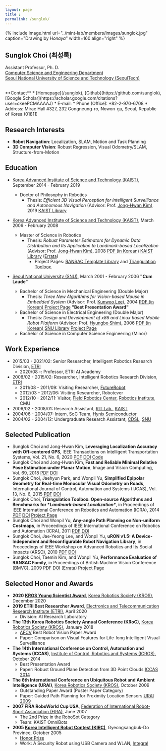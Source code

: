 ```yaml
---
layout: page
title :
permalink: /sunglok/
---
```


{% include image.html url="../mint-lab/members/images/sunglok.jpg" caption="Drawing by <i>Honaya</i>" width=160 align="right" %}

## Sunglok Choi (최성록)

Assistant Professor, Ph. D.<br>
[Computer Science and Engineering Department](https://computer.seoultech.ac.kr/)<br>
[Seoul National University of Science and Technology (SeoulTech)](https://en.seoultech.ac.kr/)

<br>
**Contact**
* [Homepage](/sunglok), [Github](https://github.com/sunglok), [Google Scholar](https://scholar.google.com/citations?user=ckeePCMAAAAJ)
* E-mail: <mailto:sunglok@seoultech.ac.kr>
* Phone (Office): +82-2-970-6708
* Address: Mirae Hall #327, 232 Gongneung-ro, Nowon-gu, Seoul, Republic of Korea (01811)

<br>

## Research Interests
* **Robot Navigation**: Localization, SLAM, Motion and Task Planning
* **3D Computer Vision**: Robust Regression, Visual Odometry/SLAM, Structure-from-Motion


## Education
* [Korea Advanced Institute of Science and Technology (KAIST)](http://www.kaist.ac.kr/), September 2014 - February 2019
  * Doctor of Philosophy in Robotics
    * Thesis: *Efficient 3D Visual Perception for Intelligent Surveillance and Autonomous Navigation* (Advisor: Prof. [Jong-Hwan Kim](http://rit.kaist.ac.kr/home/jhkim/Biography_en)), 2019 [KAIST Library](http://library.kaist.ac.kr/thesis02/2019/2019D020145539_S1.pdf)

* [Korea Advanced Institute of Science and Technology (KAIST)](http://www.kaist.ac.kr/), March 2006 - February 2008
  * Master of Science in Robotics
    * Thesis: *Robust Parameter Estimators for Dynamic Data Distribution and Its Application to Landmark-based Localization* (Advisor: Prof. [Jong-Hwan Kim](http://rit.kaist.ac.kr/home/jhkim/Biography_en)), 2008 [PDF (in Korean)](https://sites.google.com/site/sunglok/files/Choi08_thesis.pdf?attredirects=0) [KAIST Library](http://library.kaist.ac.kr/thesis02/2008/2008M020063575_S1Ver2.pdf) ([Errata](https://sites.google.com/site/sunglok/publication/errata#TOC-Master-s-Thesis-2006))
      * Project Pages: [RANSAC Template Library](http://github.com/sunglok/rtl) and [Triangulation Toolbox](https://sites.google.com/site/sunglok/tt).

* [Seoul National University (SNU)](http://www.snu.ac.kr/), March 2001 - February 2006 **"Cum Laude"**
  * Bachelor of Science in Mechanical Engineering (Double Major)
    * Thesis: *Three New Algorithms for Vision-based Mouse in Embedded System* (Advisor: Prof. [Kunwoo Lee](https://me.snu.ac.kr/ko/node/128)), 2004 [PDF (in Korean)](https://sites.google.com/site/sunglok/files/Choi04_thesis.pdf?attredirects=0) [Project Page](https://sites.google.com/site/sunglok/sigma#TOC-VInput:-A-Vision-based-Fingertip-Mouse) **"Best Presentation Award"**
  * Bachelor of Science in Electrical Engineering (Double Major)
    * Thesis: *Design and Development of x86 and Linux based Mobile Robot Platform* (Advisor: Prof. [Hyungbo Shim](http://hshim.wordpress.com/)), 2006 [PDF (in Korean)](https://sites.google.com/site/sunglok/files/Choi06_thesis.pdf?attredirects=0) [SNU Library](http://snu-primo.hosted.exlibrisgroup.com/primo_library/libweb/action/display.do?tabs=requestTab&ct=display&fn=search&doc=82SNU_INST21484589280002591&indx=1&recIds=82SNU_INST21484589280002591&recIdxs=0&elementId=0&renderMode=poppedOut&displayMode=full&frbrVersion=&dscnt=0&mode=Basic&vid=82SNU&tab=all&prefLang=ko_KR&dstmp=1530064553059&frbg=&frbrVersion=&viewAllItemsClicked=false&scp.scps=scope%3A(82SNU_ROSETTA)%2Cscope%3A(82SNU_COURSE)%2Cscope%3A(82SNU_INST)%2Cscope%3A(82SNU_SSPACE2)%2Cprimo_central_multiple_fe&tb=t&srt=rank&dum=true&selectedLocation=&vl(freeText0)=최성록) [Project Page](https://sites.google.com/site/sunglok/sigma#TOC-Integral:-A-Security-Robot)
  * Bachelor of Science in Computer Science Engineering (Minor)


## Work Experience
* 2015/03 - 2021/02: Senior Researcher, Intelligent Robotics Research Division, [ETRI](http://www.etri.re.kr/)
  * 2020/08 -: Professor, ETRI AI Academy
* 2008/02 - 2015/02: Researcher, Intelligent Robotics Research Division, [ETRI](http://www.etri.re.kr/)
  * 2011/08 - 2011/09: Visiting Researcher, [FutureRobot](http://www.futurerobot.com/)
  * 2012/03 - 2012/06: Visiting Researcher, Robotever
  * 2012/10 - 2012/11: Visitor, [Field Robotics Center](http://www.frc.ri.cmu.edu/), [Robotics Institute](http://www.ri.cmu.edu/), CMU
* 2006/02 - 2008/01: Research Assistant, [RIT Lab.](http://rit.kaist.ac.kr/), [KAIST](http://www.kaist.ac.kr/)
* 2004/06 - 2004/07: Intern, SoC Team, [Hynix Semiconductor](http://www.hynix.com/)
* 2004/02 - 2004/12: Undergraduate Research Assistant, [CDSL](http://cdsl.snu.ac.kr/), [SNU](http://www.snu.ac.kr/)


## Selected Publication
* Sunglok Choi and Jong-Hwan Kim, **Leveraging Localization Accuracy with Off-centered GPS**, IEEE Transactions on Intelligent Transportation Systems, Vol. 21, No. 6, 2020 [PDF](http://rit.kaist.ac.kr/home/International_Journal?action=AttachFile&do=get&target=paper_0425.pdf) [DOI](http://doi.org/10.1109/TITS.2019.2915108) [Code](https://github.com/sunglok/opencx/blob/master/example_ekf.cpp)
* Sunglok Choi and Jong-Hwan Kim, **Fast and Reliable Minimal Relative Pose Estimation under Planar Motion**, Image and Vision Computing, Vol. 69, 2018 [PDF](http://rit.kaist.ac.kr/home/International_Journal?action=AttachFile&do=get&target=paper_0404.pdf) [DOI](http://doi.org/10.1016/j.imavis.2017.08.007)
* Sunglok Choi, Jaehyun Park, and Wonpil Yu, **Simplified Epipolar Geometry for Real-time Monocular Visual Odometry on Roads**, International Journal of Control, Automation and Systems (IJCAS), Vol. 13, No. 6, 2015 [PDF](https://sites.google.com/site/sunglok/files/Choi15_ijcas.pdf?attredirects=0) [DOI](http://doi.org/10.1007/s12555-014-0157-6) 
* Sunglok Choi, **Triangulation Toolbox: Open-source Algorithms and Benchmarks for \**Landmark-based Localization\****, in Proceedings of IEEE International Conference on Robotics and Automation (ICRA), 2014 [PDF](https://sites.google.com/site/sunglok/files/Choi14_icra.pdf?attredirects=0) [DOI](http://doi.org/10.1109/ICRA.2014.6907810) [Project Page](https://sites.google.com/site/sunglok/tt)
* Sunglok Choi and Wonpil Yu, **Any-angle Path Planning on Non-uniform Costmaps**, in Proceedings of IEEE International Conference on Robotics and Automation (ICRA), 2011 [PDF](https://sites.google.com/site/sunglok/files/Choi11_icra.pdf?attredirects=0) [DOI](http://doi.org/10.1109/ICRA.2011.5979769)
* Sunglok Choi, Jae-Yeong Lee, and Wonpil Yu, **uRON v1.5: A Device-Independent and Reconfigurable Robot Navigation Library**, in Proceedings of IEEE Workshop on Advanced Robotics and Its Social Impacts (ARSO), 2010 [PDF](https://sites.google.com/site/sunglok/files/Choi10_arso.pdf?attredirects=0) [DOI](http://doi.org/10.1109/ARSO.2010.5679696)
* Sunglok Choi, Taemin Kim, and Wonpil Yu, **Performance Evaluation of RANSAC Family**, in Proceedings of British Machine Vision Conference (BMVC), 2009 [PDF](https://sites.google.com/site/sunglok/files/Choi09_bmvc.pdf?attredirects=0) [DOI](http://doi.org/10.5244/C.23.81) ([Errata](https://sites.google.com/site/sunglok/publication/errata#TOC-BMVC-2009)) [Project Page](http://github.com/sunglok/rtl)


## Selected Honor and Awards
* **2020 [KROS Young Scientist Award](http://kros.org/intro/sub_intro05_1.asp)**, [Korea Robotics Society (KROS)](http://www.kros.org/), December 2020
* **2019 ETRI Best Researcher Award**, [Electronics and Telecommunication Research Institute (ETRI)](http://www.etri.re.kr/), April 2020
  * Division: AI Research Laboratory
* **The 13th Korea Robotics Society Annual Conference (KRoC)**, [Korea Robotics Society (KROS)](http://www.kros.org/), January 2018
  * [AFCV](http://www.afcv.org.cn/) Best Robot Vision Paper Award
  * Paper: Comparison on Visual Features for Life-long Intelligent Visual Surveillance
* **The 14th International Conference on Control, Automation and Systems (ICCAS)**, [Institute of Control, Robotics and Systems (ICROS)](http://www.icros.org/), October 2014
  * Best Presentation Award
  * Paper: Robust Ground Plane Detection from 3D Point Clouds [ICCAS 2014](https://sites.google.com/site/sunglok/files/Choi14_iccas.pdf?attredirects=0)
* **The 6th International Conference on Ubiquitous Robot and Ambient Intelligence (URAI)**, [Korea Robotics Society (KROS)](http://www.kros.org/), October 2009
  * Outstanding Paper Award (Poster Paper Category)
  * Paper: Guided Path Planning for Proximity Location Sensors [URAI 2009](https://sites.google.com/site/sunglok/files/Choi09_urai_b.pdf?attredirects=0)
* **2007 FIRA RoboWorld Cup USA**, [Federation of International Robot-Sport Association (FIRA)](http://www.fira.net/), June 2007
  * The 2nd Prize in the RoboSot Category
  * Team: KAIST OmniBots
* **2005 [Korea Intelligent Robot Contest (KIRC)](http://kiro.re.kr/cul/cintro.asp)**, Gyeongsangbuk-Do Province, October 2005
  * [Honor Prize](http://kiro.re.kr/cul/hon.asp?cyear=2005)
  * Work: A Security Robot using USB Camera and WLAN, [Integral](https://sites.google.com/site/sunglok/sigma#TOC-Integral:-A-Security-Robot)
